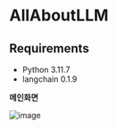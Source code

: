 # AllAboutLLM

## Requirements
- Python 3.11.7
- langchain 0.1.9

**메인화면**

![image](https://github.com/user-attachments/assets/a0d0091b-3055-46e5-b7e2-b4590b2c57bb)
